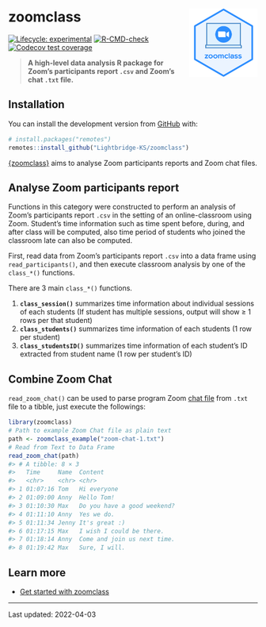 
<!-- README.md is generated from README.Rmd. Please edit that file -->

# zoomclass <a href="https://lightbridge-ks.github.io/zoomclass"><img src="man/figures/logo.png" align="right" height="138" /></a>

<!-- badges: start -->

[![Lifecycle:
experimental](https://img.shields.io/badge/lifecycle-experimental-orange.svg)](https://lifecycle.r-lib.org/articles/stages.html#experimental)
[![R-CMD-check](https://github.com/Lightbridge-KS/zoomclass/actions/workflows/R-CMD-check.yaml/badge.svg)](https://github.com/Lightbridge-KS/zoomclass/actions/workflows/R-CMD-check.yaml)
[![Codecov test
coverage](https://codecov.io/gh/Lightbridge-KS/zoomclass/branch/main/graph/badge.svg)](https://app.codecov.io/gh/Lightbridge-KS/zoomclass?branch=main)
<!-- badges: end -->

> **A high-level data analysis R package for Zoom’s participants report
> `.csv` and Zoom’s chat `.txt` file.**

## Installation

You can install the development version from
[GitHub](https://github.com/) with:

``` r
# install.packages("remotes")
remotes::install_github("Lightbridge-KS/zoomclass")
```

[{zoomclass}](https://github.com/Lightbridge-KS/zoomclass) aims to
analyse Zoom participants reports and Zoom chat files.

## Analyse Zoom participants report

Functions in this category were constructed to perform an analysis of
Zoom’s participants report `.csv` in the setting of an online-classroom
using Zoom. Student’s time information such as time spent before,
during, and after class will be computed, also time period of students
who joined the classroom late can also be computed.

First, read data from Zoom’s participants report `.csv` into a data
frame using `read_participants()`, and then execute classroom analysis
by one of the `class_*()` functions.

There are 3 main `class_*()` functions.

1.  **`class_session()`** summarizes time information about individual
    sessions of each students (If student has multiple sessions, output
    will show ≥ 1 rows per that student)
2.  **`class_students()`** summarizes time information of each students
    (1 row per student)
3.  **`class_studentsID()`** summarizes time information of each
    student’s ID extracted from student name (1 row per student’s ID)

## Combine Zoom Chat

`read_zoom_chat()` can be used to parse program Zoom [chat
file](https://support.zoom.us/hc/en-us/articles/115004792763-Saving-in-meeting-chat)
from `.txt` file to a tibble, just execute the followings:

``` r
library(zoomclass)
# Path to example Zoom Chat file as plain text
path <- zoomclass_example("zoom-chat-1.txt")
# Read from Text to Data Frame
read_zoom_chat(path)
#> # A tibble: 8 × 3
#>   Time     Name  Content                    
#>   <chr>    <chr> <chr>                      
#> 1 01:07:16 Tom   Hi everyone                
#> 2 01:09:00 Anny  Hello Tom!                 
#> 3 01:10:30 Max   Do you have a good weekend?
#> 4 01:11:10 Anny  Yes we do.                 
#> 5 01:11:34 Jenny It's great :)              
#> 6 01:17:15 Max   I wish I could be there.   
#> 7 01:18:14 Anny  Come and join us next time.
#> 8 01:19:42 Max   Sure, I will.
```

## Learn more

-   [Get started with
    zoomclass](https://lightbridge-ks.github.io/zoomclass/articles/zoomclass.html)

------------------------------------------------------------------------

Last updated: 2022-04-03
